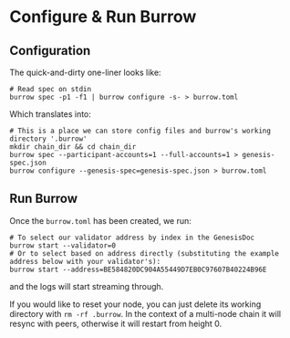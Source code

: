 # Configure & Run Burrow

## Configuration

The quick-and-dirty one-liner looks like:

```shell
# Read spec on stdin
burrow spec -p1 -f1 | burrow configure -s- > burrow.toml
```

Which translates into:

```shell
# This is a place we can store config files and burrow's working directory '.burrow'
mkdir chain_dir && cd chain_dir
burrow spec --participant-accounts=1 --full-accounts=1 > genesis-spec.json
burrow configure --genesis-spec=genesis-spec.json > burrow.toml
```

## Run Burrow
Once the `burrow.toml` has been created, we run:

```
# To select our validator address by index in the GenesisDoc
burrow start --validator=0
# Or to select based on address directly (substituting the example address below with your validator's):
burrow start --address=BE584820DC904A55449D7EB0C97607B40224B96E
```

and the logs will start streaming through.

If you would like to reset your node, you can just delete its working directory with `rm -rf .burrow`. In the context of a
multi-node chain it will resync with peers, otherwise it will restart from height 0.